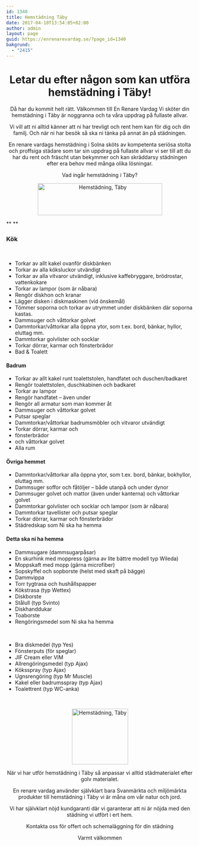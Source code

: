 ```yaml
---
id: 1340
title: Hemstädning Täby
date: 2017-04-10T13:54:05+02:00
author: admin
layout: page
guid: https://enrenarevardag.se/?page_id=1340
bakgrund:
  - "2415"
---
```

<h1 style="text-align: center;">
  Letar du efter någon som kan utföra hemstädning i Täby!
</h1>

<p style="text-align: center;">
  Då har du kommit helt rätt. Välkommen till En Renare Vardag Vi sköter din hemstädning i Täby är noggranna och ta våra uppdrag på fullaste allvar.
</p>

<p style="text-align: center;">
  Vi vill att ni alltid känner att ni har trevligt och rent hem kan för dig och din familj. Och när ni har besök så ska ni tänka på annat än på städningen.
</p>

<p style="text-align: center;">
  En renare vardags hemstädning i Solna sköts av kompetenta seriösa stolta och proffsiga städare som tar sin uppdrag på fullaste allvar vi ser till att du har du rent och fräscht utan bekymmer och kan skräddarsy städningen efter era behov med många olika lösningar.
</p>

<p style="text-align: center;">
  Vad ingår hemstädning i Täby?
</p>

<p style="text-align: center;">
  <a href="https://enrenarevardag.se/pris/"><img class="alignnone wp-image-1341" src="https://enrenarevardag.se/wp-content/uploads/2017/04/En-Rensare-Pris-768x197-2-300x77.png" alt="Hemstädning, Täby " width="335" height="86" srcset="https://enrenarevardag.se/wp-content/uploads/2017/04/En-Rensare-Pris-768x197-2-300x77.png 300w, https://enrenarevardag.se/wp-content/uploads/2017/04/En-Rensare-Pris-768x197-2.png 768w" sizes="(max-width: 335px) 100vw, 335px" /></a>
</p>

** **

### Kök

&nbsp;

  * Torkar av allt kakel ovanför diskbänken
  * Torkar av alla köksluckor utvändigt
  * Torkar av alla vitvaror utvändigt, inklusive kaffebryggare, brödrostar, vattenkokare
  * Torkar av lampor (som är nåbara)
  * Rengör diskhon och kranar
  * Lägger disken i diskmaskinen (vid önskemål)
  * Tömmer soporna och torkar av utrymmet under diskbänken där soporna kastas.
  * Dammsuger och våttorkar golvet
  * Dammtorkar/våttorkar alla öppna ytor, som t.ex. bord, bänkar, hyllor, eluttag mm.
  * Dammtorkar golvlister och socklar
  * Torkar dörrar, karmar och fönsterbrädor
  * Bad & Toalett

#### Badrum

  * Torkar av allt kakel runt toalettstolen, handfatet och duschen/badkaret
  * Rengör toalettstolen, duschkabinen och badkaret
  * Torkar av lampor
  * Rengör handfatet – även under
  * Rengör all armatur som man kommer åt
  * Dammsuger och våttorkar golvet
  * Putsar speglar
  * Dammtorkar/våttorkar badrumsmöbler och vitvaror utvändigt
  * Torkar dörrar, karmar och
  * fönsterbrädor
  * och våttorkar golvet
  * Alla rum

#### Övriga hemmet

  * Dammtorkar/våttorkar alla öppna ytor, som t.ex. bord, bänkar, bokhyllor, eluttag mm.
  * Dammsuger soffor och fåtöljer – både utanpå och under dynor
  * Dammsuger golvet och mattor (även under kanterna) och våttorkar golvet
  * Dammtorkar golvlister och socklar och lampor (som är nåbara)
  * Dammtorkar tavellister och putsar speglar
  * Torkar dörrar, karmar och fönsterbrädor
  * Städredskap som Ni ska ha hemma

#### Detta ska ni ha hemma

  * Dammsugare (dammsugarpåsar)
  * En skurhink med moppress (gärna av lite bättre modell typ Wileda)
  * Moppskaft med mopp (gärna microfiber)
  * Sopskyffel och sopborste (helst med skaft på bägge)
  * Dammvippa
  * Torr tygtrasa och hushållspapper
  * Kökstrasa (typ Wettex)
  * Diskborste
  * Stålull (typ Svinto)
  * Diskhanddukar
  * Toaborste
  * Rengöringsmedel som Ni ska ha hemma

&nbsp;

  * Bra diskmedel (typ Yes)
  * Fönsterputs (för speglar)
  * JIF Cream eller VIM
  * Allrengöringsmedel (typ Ajax)
  * Köksspray (typ Ajax)
  * Ugnsrengöring (typ Mr Muscle)
  * Kakel eller badrumsspray (typ Ajax)
  * Toalettrent (typ WC-anka)

&nbsp;

<p style="text-align: center;">
  <img class="alignnone size-full wp-image-1342" src="https://enrenarevardag.se/wp-content/uploads/2017/04/Flyttstädning-Stockholm-Solna-2.png" alt="Hemstädning, Täby " width="151" height="150" srcset="https://enrenarevardag.se/wp-content/uploads/2017/04/Flyttstädning-Stockholm-Solna-2.png 151w, https://enrenarevardag.se/wp-content/uploads/2017/04/Flyttstädning-Stockholm-Solna-2-150x150.png 150w, https://enrenarevardag.se/wp-content/uploads/2017/04/Flyttstädning-Stockholm-Solna-2-125x125.png 125w" sizes="(max-width: 151px) 100vw, 151px" />
</p>

<p style="text-align: center;">
  När vi har utför hemstädning i Täby så anpassar vi alltid städmaterialet efter golv materialet.
</p>

<p style="text-align: center;">
  En renare vardag använder självklart bara Svanmärkta och miljömärkta produkter till hemstädning i Täby vi är måna om vår natur och jord.
</p>

<p style="text-align: center;">
  Vi har självklart nöjd kundgaranti där vi garanterar att ni är nöjda med den städning vi utfört i ert hem.
</p>

<p style="text-align: center;">
  Kontakta oss för offert och schemaläggning för din städning
</p>

<p style="text-align: center;">
  Varmt välkommen
</p>